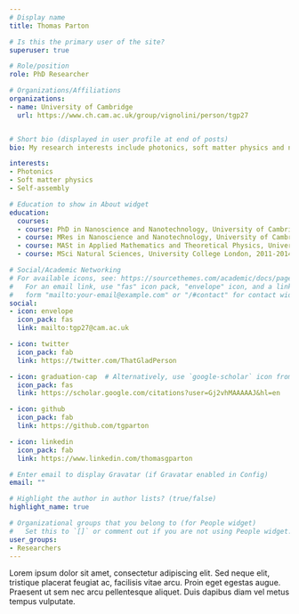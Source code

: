 ```yaml
---
# Display name
title: Thomas Parton

# Is this the primary user of the site?
superuser: true

# Role/position
role: PhD Researcher 

# Organizations/Affiliations
organizations:
- name: University of Cambridge
  url: https://www.ch.cam.ac.uk/group/vignolini/person/tgp27


# Short bio (displayed in user profile at end of posts)
bio: My research interests include photonics, soft matter physics and nanoscale self-assembly.

interests:
- Photonics
- Soft matter physics
- Self-assembly

# Education to show in About widget
education:
  courses:
  - course: PhD in Nanoscience and Nanotechnology, University of Cambridge 2018-(2022)
  - course: MRes in Nanoscience and Nanotechnology, University of Cambridge, 2017-2018
  - course: MASt in Applied Mathematics and Theoretical Physics, University of Cambridge, 2015-2016
  - course: MSci Natural Sciences, University College London, 2011-2014

# Social/Academic Networking
# For available icons, see: https://sourcethemes.com/academic/docs/page-builder/#icons
#   For an email link, use "fas" icon pack, "envelope" icon, and a link in the
#   form "mailto:your-email@example.com" or "/#contact" for contact widget.
social:
- icon: envelope
  icon_pack: fas
  link: mailto:tgp27@cam.ac.uk

- icon: twitter
  icon_pack: fab
  link: https://twitter.com/ThatGladPerson

- icon: graduation-cap  # Alternatively, use `google-scholar` icon from `ai` icon pack
  icon_pack: fas
  link: https://scholar.google.com/citations?user=Gj2vhMAAAAAJ&hl=en

- icon: github
  icon_pack: fab
  link: https://github.com/tgparton

- icon: linkedin
  icon_pack: fab
  link: https://www.linkedin.com/thomasgparton

# Enter email to display Gravatar (if Gravatar enabled in Config)
email: ""

# Highlight the author in author lists? (true/false)
highlight_name: true

# Organizational groups that you belong to (for People widget)
#   Set this to `[]` or comment out if you are not using People widget.
user_groups:
- Researchers
---
```


Lorem ipsum dolor sit amet, consectetur adipiscing elit. Sed neque elit, tristique placerat feugiat ac, facilisis vitae arcu. Proin eget egestas augue. Praesent ut sem nec arcu pellentesque aliquet. Duis dapibus diam vel metus tempus vulputate.
